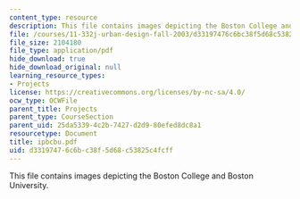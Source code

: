 ```yaml
---
content_type: resource
description: This file contains images depicting the Boston College and Boston University.
file: /courses/11-332j-urban-design-fall-2003/d33197476c6bc38f5d68c53825c4fcff_ipbcbu.pdf
file_size: 2104180
file_type: application/pdf
hide_download: true
hide_download_original: null
learning_resource_types:
- Projects
license: https://creativecommons.org/licenses/by-nc-sa/4.0/
ocw_type: OCWFile
parent_title: Projects
parent_type: CourseSection
parent_uid: 25da5339-4c2b-7427-d2d9-80efed8dc8a1
resourcetype: Document
title: ipbcbu.pdf
uid: d3319747-6c6b-c38f-5d68-c53825c4fcff
---
```

This file contains images depicting the Boston College and Boston University.